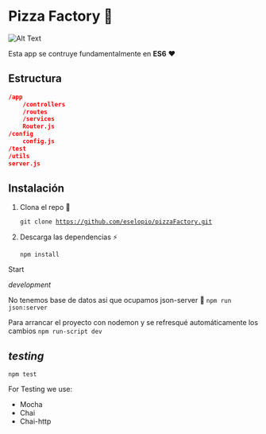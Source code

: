 # Pizza Factory :pizza:

![Alt Text](https://github.com/{user}/{repo}/raw/master/path/to/image.gif)

Esta app se contruye fundamentalmente en **ES6** :heart: 

Estructura
---------
```json
/app
	/controllers 
	/routes 
	/services 
	Router.js 
/config
	config.js 
/test 
/utils
server.js 
```
Instalación
-------
 1. Clona el repo :metal:

    <code>git clone https://github.com/eselopio/pizzaFactory.git</code>

2. Descarga las dependencias :zap:

    <code>npm install</code>

Start 

*development*

No tenemos base de datos asi que ocupamos json-server :tada:
<code>npm run json:server</code>

Para arrancar el proyecto con nodemon y se refresqué automáticamente los cambios 
<code>npm run-script dev</code>

*testing*
-------
<code>npm test</code>

For Testing we use:

 - Mocha
 - Chai
 - Chai-http

